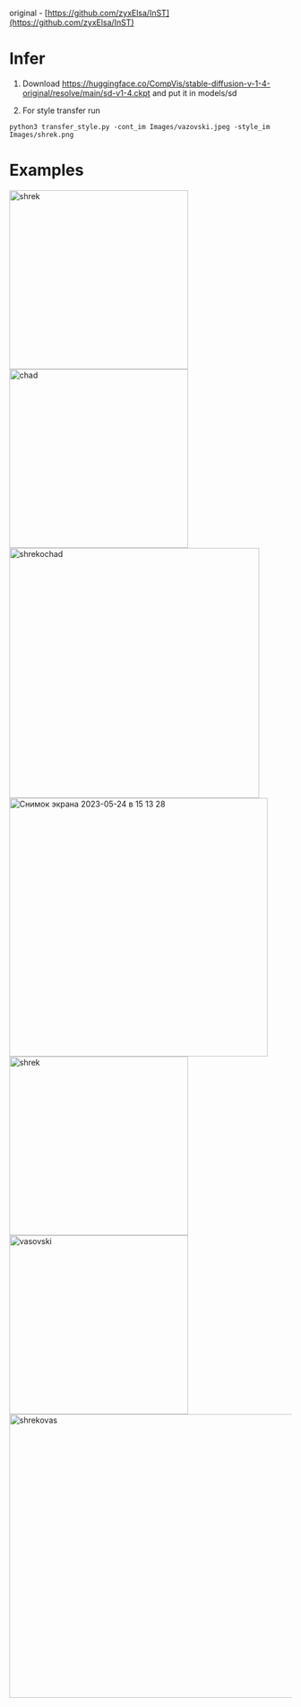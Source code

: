 original - [https://github.com/zyxElsa/InST](https://github.com/zyxElsa/InST)

# Infer
1. Download https://huggingface.co/CompVis/stable-diffusion-v-1-4-original/resolve/main/sd-v1-4.ckpt and put it in models/sd

2. For style transfer run
```
python3 transfer_style.py -cont_im Images/vazovski.jpeg -style_im Images/shrek.png
```
# Examples


<img width="319" alt="shrek" src="https://github.com/GendalfSeriyy/StyleTransfer/assets/55240294/f27df31f-34ff-4438-abd9-bb551fc0d0c7">

<img width="319" alt="chad" src="https://github.com/GendalfSeriyy/StyleTransfer/assets/55240294/6d7541cf-b3a5-4e2a-81bf-1d95d7fd74f6">

<img width="446" alt="shrekochad" src="https://github.com/GendalfSeriyy/StyleTransfer/assets/55240294/e6b72442-f7f4-4883-91df-796163b1ec52">

<img width="461" alt="Снимок экрана 2023-05-24 в 15 13 28" src="https://github.com/GendalfSeriyy/StyleTransfer/assets/55240294/a126a011-93a9-4b78-a406-457ed24fe294">


<img width="319" alt="shrek" src="https://github.com/GendalfSeriyy/StyleTransfer/assets/55240294/f27df31f-34ff-4438-abd9-bb551fc0d0c7">
<img width="319" alt="vasovski" src="[https://github.com/GendalfSeriyy/StyleTransfer/assets/55240294/6797f353-76d6-4af8-8c6d-493de25a6f9f](https://github.com/GendalfSeriyy/StyleTransfer/assets/55240294/972d9749-4b76-422b-84aa-33d6628f82f8)">
<img width="506" alt="shrekovas" src="https://github.com/GendalfSeriyy/StyleTransfer/assets/55240294/e9416304-f94f-45b7-948a-9b7bdf98f60a">

